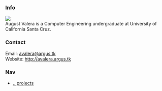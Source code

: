 ### Info
![](https://avatars1.githubusercontent.com/u/4676561?v=3&s=128)  
August Valera is a Computer Engineering undergraduate at University of California Santa Cruz.

### Contact
Email: <avalera@argus.tk>  
Website: <http://avalera.argus.tk>  

### Nav
* [.. projects](http://projects.argus.tk)
